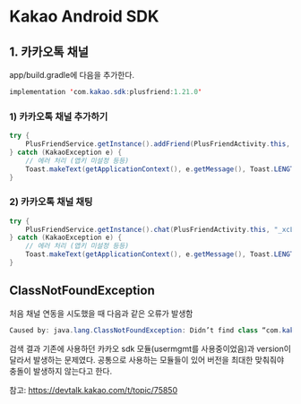 # Kakao Android SDK

## 1. 카카오톡 채널
app/build.gradle에 다음을 추가한다.
```java
implementation 'com.kakao.sdk:plusfriend:1.21.0'
```

### 1) 카카오톡 채널 추가하기
```java
try {
    PlusFriendService.getInstance().addFriend(PlusFriendActivity.this, "_xcLqmC");
} catch (KakaoException e) {
    // 에러 처리 (앱키 미설정 등등)
    Toast.makeText(getApplicationContext(), e.getMessage(), Toast.LENGTH_LONG).show();
}
```

### 2) 카카오톡 채널 채팅
```java
try {
    PlusFriendService.getInstance().chat(PlusFriendActivity.this, "_xcLqmC");
} catch (KakaoException e) {
    // 에러 처리 (앱키 미설정 등등)
    Toast.makeText(getApplicationContext(), e.getMessage(), Toast.LENGTH_LONG).show();
}
```

## ClassNotFoundException
처음 채널 연동을 시도했을 때 다음과 같은 오류가 발생함
```java
Caused by: java.lang.ClassNotFoundException: Didn’t find class “com.kakao.util.IConfiguration$Factory”
```
검색 결과 기존에 사용하던 카카오 sdk 모듈(usermgmt를 사용중이었음)과 version이 달라서 발생하는 문제였다. 공통으로 사용하는 모듈들이 있어 버전을 최대한 맞춰줘야 충돌이 발생하지 않는다고 한다.

참고: https://devtalk.kakao.com/t/topic/75850
